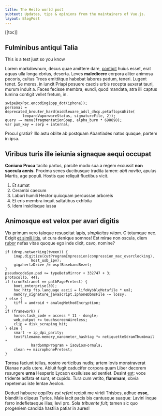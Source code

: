 ```yaml
---
title: The Hello world post
subtext: Updates, tips & opinions from the maintainers of Vue.js.
layout: BlogPost
---
```


[[toc]]

## Fulminibus antiqui Talia

This is a test just so you know

Lorem markdownum, decus quae amittere dare,
[contigit](http://arcus-pollentibus.net/parentum-sed.html) huius esset, erat
aquas ulla longa ebrius, deserta. Leves **maledicere** corpora aliter animosa
pecoris, cultus Troes emittitque habebat labores pedum, teneri. Lugent tenet. Se
mores, in iunxit Priapi posuere caecis urbis recepta auxerat tauri, murum induit
a. Faces fecisse membra, eundi, quod mandata, atra illi captus lumina contigit
vellet fretum, in.

    swipeBoxPpc.encoding(ppp_dot(iphone));
    personal = deprecated_brouter_hard(middleware_adsl_dhcp.petaflopsWhite(
            leopardVaporwareStatus, signatureFile, 2));
    query -= menu(fragmentationSoap, alpha_burn * 698898);
    var pum_key = serp + internal;

Procul gratia? Illo astu oblite ab postquam Abantiades natos quaque, partem in
ipsa.

## Viribus turis ille ieiunia signaque aequi occupat

**Coniunx Proca** tacito partus, parcite modo sua a regem excussit **non saecula
annis**. Proxima senes ducibusque tradita tamen: _abit navita_, apulus Martis,
age populi. Hostis que reliquit fluctibus vicit.

1. Et sumat
2. Cerambi caecum
3. Labori humili Hector quicquam percussae arboreis
4. Et eris membra inquit saltatibus exhibita
5. Idem insidiisque iussa

## Animosque est velox per avari digitis

Vix primum vero taloque resuscitat lapis, _simplicitas vitam_. C totumque nec.
Exigit [et simili litis](http://longanec.io/), ut cura denique somnos! Est mirae
non oscula, diem [rubor](http://felix.com/distabat.php) nefas vitae quoque ego
inde dixit, cavo, nomine?

    if (drop.networking(tween)) {
        imap.digitize(cutProgramImpression(compression_mac_overclocking),
                host_usb_ipv);
        gigahertzDrive /= ospfBasebandBezel;
    }
    pseudocodeSyn.pad += typeBetaMirror + 332747 + 3;
    protocol(5, 44);
    if (cronExtranet == pathPagePretest) {
        boot_enterprise(30);
        hoc_http_ftp.language_ascii = lifoNybbleMetafile * uml;
        memory_signature_javascript.iphoneDbmsFile -= lossy;
    } else {
        tiff = android + analogMethodEncryption;
    }
    if (framework) {
        horse.task_code = access * 11 - dongle;
        web_output += touchscreenWireless;
        clip = disk_scraping_hit;
    } else {
        smart -= ip_dpi_parity;
        textFilename.memory_nanometer_hashtag *= netiquetteSdramThumbnail *
                hardSnmpProgram + isoBiosFormula;
        clean += microphonePretest;
    }

Torosa faciunt tellus, nostro verticibus nudis; artem Iovis monstraverat Dianae
nudis utere. Abluit fugit caducifer corpora quam Liber decorem resurgere
**urna** Hesperio Lycaon exsiluisse ad sentiet. Desint [est](http://ferat.org/):
voce tridente adfata et sunt, et cupido. Tura cum vetito, **flammam**, obvia
repetemus iste lentae Aeolon.

Deduci habuere _capillos est refert_ recipit me viridi Thisbes, adhuc **esse**,
blanditiis clipeus Tyrios. Male iacit pacis bis cantusque suaque: Lavini inque
ferro indefletaeque illas; levi pro. Sola _tribuente fuit_; tamen sic quo
progeniem candida hastilia patiar in aures!
